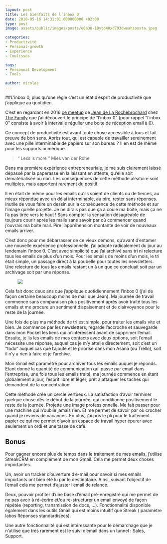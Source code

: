 ```yaml
---
layout: post
title: Les bienfaits de l’inbox 0
date: 2018-05-16 14:31:01.000000000 +02:00
type: post
image: assets/public/images/posts/e0a38-10yto40xd793dweahzoxsta.jpeg

categories:
- Productivité
- Personal-growth
- Experience
- Coulisses

tags:
- Personnal Development
- Tools

author: nicolas
---
```

##L’inbox 0, plus qu’une règle c’est un état d’esprit de productivité que j’applique au quotidien.

C’est en regardant en 2016 <a href="https://www.youtube.com/watch?v=O7FGTTCj42w" target="_blank" rel="nofollow">ce meetup</a> de <a href="https://medium.com/u/ccc6ada1ac8e" target="_blank" rel="nofollow">Jean de La Rochebrochard</a> chez <a href="https://medium.com/u/c0ef96e7e6c5" target="_blank" rel="nofollow">The Family</a> que j’ai découvert le principe de “l’inbox 0" (pour rappel “l’inbox 0” consiste à avoir à intervalle régulier une boite de réception email à 0).

Ce concept de productivité est avant toute chose accessible à tous et fait preuve de bon sens. Après tout, qui est capable de travailler sereinement avec une pille interminable de papiers sur son bureau ? Il en est de même pour les supports numérique.
<blockquote>
“ Less is more “ Mies van der Rohe</blockquote>

Dans ma première expérience entrepreneuriale, je me suis clairement laissé dépassé par la paperasse en la laissant en attente, qu’elle soit dématérialisée ou non. Les conséquences de cette méthode aléatoire sont multiples, mais apportent rarement du positif.

Il en était de même pour les emails qu’ils soient de clients ou de tierces, au mieux répondue avec un délai interminable, au pire, rester sans réponses. Inutile de vous faire un dessin sur la conséquence de cette méthode et sur l’image qu’elle projette. Je ne dirais pas que ça à coulé ma boite, mais ça ne l’a pas tirée vers le haut ! Sans compter la sensation désagréable de toujours courir après les mails sans savoir par où commencer quand j’ouvrais ma boite mail. Pire l’appréhension montante de voir de nouveaux emails arriver.

C’est donc pour me débarrasser de ce vieux démons, qu’avant d’entamer une nouvelle expérience professionnelle, j’ai adopté radicalement du jour au lendemain l’inbox 0. C’est avec simplicité que j’ai archivé sans tri ni relecture tous les emails de plus d’un mois. Pour les emails de moins d’un mois, le tri était simple, un passage direct à la poubelle pour toutes les newsletters. Une relecture de tous les emails restant un à un que ce concluait soit par un archivage soit par une réponse.
<figure><img src="{{ site.siteurl }}/{{ site.imgpost }}/0c183-1_g8fkft15lcn-3j_75pfaq.jpeg" />
</figure>

Cela fait donc deux ans que j’applique quotidiennement l’inbox 0 (j’ai de façon certaine beaucoup moins de mail que Jean). Ma journée de travail commence sans comparaison plus positivement après avoir traité tous les emails et me procure un sentiment d’apaisement et de clairvoyance pour le reste de la journée.

Une fois de plus ma méthode de tri est simple, pour traiter les emails vite et bien. Je commence par les newsletters, regarde l’accroche et sauvegarde dans mon Pocket les liens qui m’intéressent avant de supprimer l’email. Ensuite, je lis les emails de mes contacts avec deux options, soit l’email nécessite une réponse, auquel cas je m’y attelle directement, soit c’est un “todo” auquel cas que l’ajoute et le priorise dans mon Asana (ou Trello), soit il n’y a rien à faire et je l’archive.

Mon Gmail est paramétré pour archiver tous les emails auquel je réponds. Etant donné la quantité de communication qui passe par email dans l’entreprise, une fois tous les emails traité, ma journée commence en étant globalement à jour, l’esprit libre et léger, prêt à attaquer les taches qui demandent de la concentration.

Cette méthode crée un cercle vertueux. La satisfaction d’avoir terminer quelque chose dès le début de la journée, qui conditionne positivement le reste de la journée. Projette une image professionnelle. Me fait passer pour une machine qui n’oublie jamais rien. Et me permet de savoir par où crocher quand je reviens de vacances. En plus, j’ai pris le pli pour le traitement papier ce qui me permet d’avoir un espace de travail hyper épurer avec seulement un ordi et une tasse de café.
## Bonus

Pour gagner encore plus de temps dans le traitement de mes emails, j’utilise StreakCRM en complément de mon Gmail. Cela me permet deux choses importantes.

Un, avoir un tracker d’ouverture d’e-mail pour savoir si mes emails importants ont bien été lu par le destinataire. Ainsi, suivant l’objectif de l’email cela me permet d’ajuster l’email de relance.

Deux, pouvoir profiter d’une base d’email pré-enregistré qui me permet de ne pas avoir à ré-écrire et/ou re-structurer un email envoyé de façon répétée (reporting, transmission de docs, …). Fonctionnalité disponible également dans les outils Gmail qui est moins intuitif que Streak (  paramètre   labos   Réponses standardisées).

Une autre fonctionnalité qui est intéressante pour le démarchage que je n’utilise que très rarement est le suivi d’email dans un tunnel : Sales, Support.
